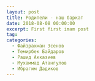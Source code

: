 ```yaml
---
layout: post
title: Родители - наш баркат
date: 2018-08-08 00:00:00
excerpt: First first imam post
tag:
categories:
  - Файзрахман Эсенов
  - Темирбек Байдаров
  - Рашид Акказиев
  - Мухаммад Атангулов
  - Ибрагим Дадиков
---
```

